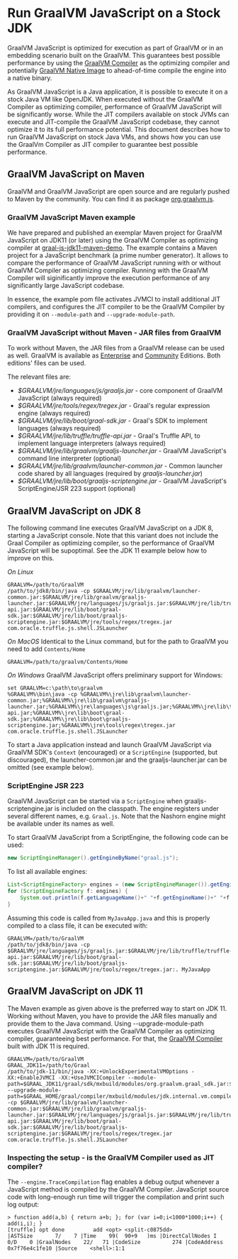 # Run GraalVM JavaScript on a Stock JDK

GraalVM JavaScript is optimized for execution as part of GraalVM or in an embedding scenario built on the GraalVM.
This guarantees best possible performance by using the [GraalVM Compiler](https://github.com/oracle/graal) as the optimizing compiler and potentially [GraalVM Native Image](https://www.graalvm.org/reference-manual/native-image/) to ahead-of-time compile the engine into a native binary.

As GraalVM JavaScript is a Java application, it is possible to execute it on a stock Java VM like OpenJDK.
When executed without the GraalVM Compiler as optimizing compiler, performance of GraalVM JavaScript will be significantly worse.
While the JIT compilers available on stock JVMs can execute and JIT-compile the GraalVM JavaScript codebase, they cannot optimize it to its full performance potential.
This document describes how to run GraalVM JavaScript on stock Java VMs, and shows how you can use the GraalVm Compiler as JIT compiler to guarantee best possible performance.

## GraalVM JavaScript on Maven
GraalVM and GraalVM JavaScript are open source and are regularly pushed to Maven by the community.
You can find it as package [org.graalvm.js](https://mvnrepository.com/artifact/org.graalvm.js/js).

### GraalVM JavaScript Maven example
We have prepared and published an exemplar Maven project for GraalVM JavaScript on JDK11 (or later) using the GraalVM Compiler as optimizing compiler at [graal-js-jdk11-maven-demo](https://github.com/graalvm/graal-js-jdk11-maven-demo).
The example contains a Maven project for a JavaScript benchmark (a prime number generator).
It allows to compare the performance of GraalVM JavaScript running with or without GraalVM Compiler as optimizing compiler.
Running with the GraalVM Compiler will siginificantly improve the execution performance of any significantly large JavaScript codebase.

In essence, the example pom file activates JVMCI to install additional JIT compilers, and configures the JIT compiler to be the GraalVM Compiler by providing it on `--module-path` and `--upgrade-module-path`.

### GraalVM JavaScript without Maven - JAR files from GraalVM
To work without Maven, the JAR files from a GraalVM release can be used as well.
GraalVM is available as [Enterprise](https://www.oracle.com/downloads/graalvm-downloads.html) and [Community](https://github.com/oracle/graal/releases) Editions. Both editions' files can be used.

The relevant files are:
* _$GRAALVM/jre/languages/js/graaljs.jar_ - core component of GraalVM JavaScript (always required)
* _$GRAALVM/jre/tools/regex/tregex.jar_ - Graal's regular expression engine (always required)
* _$GRAALVM/jre/lib/boot/graal-sdk.jar_ - Graal's SDK to implement languages (always required)
* _$GRAALVM/jre/lib/truffle/truffle-api.jar_ - Graal's Truffle API, to implement language interpreters (always required)
* _$GRAALVM/jre/lib/graalvm/graaljs-launcher.jar_ - GraalVM JavaScript's command line interpreter (optional)
* _$GRAALVM/jre/lib/graalvm/launcher-common.jar_ - Common launcher code shared by all languages (required by _graaljs-launcher.jar_)
* _$GRAALVM/jre/lib/boot/graaljs-scriptengine.jar_ - GraalVM JavaScript's ScriptEngine/JSR 223 support (optional)

## GraalVM JavaScript on JDK 8
The following command line executes GraalVM JavaScript on a JDK 8, starting a JavaScript console.
Note that this variant does not include the Graal Compiler as optimizing compiler, so the performance of GraalVM JavaScript will be supoptimal.
See the JDK 11 example below how to improve on this.

*On Linux*
```
GRAALVM=/path/to/GraalVM
/path/to/jdk8/bin/java -cp $GRAALVM/jre/lib/graalvm/launcher-common.jar:$GRAALVM/jre/lib/graalvm/graaljs-launcher.jar:$GRAALVM/jre/languages/js/graaljs.jar:$GRAALVM/jre/lib/truffle/truffle-api.jar:$GRAALVM/jre/lib/boot/graal-sdk.jar:$GRAALVM/jre/lib/boot/graaljs-scriptengine.jar:$GRAALVM/jre/tools/regex/tregex.jar com.oracle.truffle.js.shell.JSLauncher
```

*On MacOS*
Identical to the Linux command, but for the path to GraalVM you need to add `Contents/Home`
```
GRAALVM=/path/to/graalvm/Contents/Home
```

*On Windows*
GraalVM JavaScript offers preliminary support for Windows:
```
set GRAALVM=c:\path\to\graalvm
%GRAALVM%\bin\java -cp %GRAALVM%\jre\lib\graalvm\launcher-common.jar;%GRAALVM%\jre\lib\graalvm\graaljs-launcher.jar;%GRAALVM%\jre\languages\js\graaljs.jar;%GRAALVM%\jre\lib\truffle\truffle-api.jar;%GRAALVM%\jre\lib\boot\graal-sdk.jar;%GRAALVM%\jre\lib\boot\graaljs-scriptengine.jar;%GRAALVM%\jre\tools\regex\tregex.jar com.oracle.truffle.js.shell.JSLauncher
```

To start a Java application instead and launch GraalVM JavaScript via GraalVM SDK's `Context` (encouraged) or a `ScriptEngine` (supported, but discouraged), the launcher-common.jar and the graaljs-launcher.jar can be omitted (see example below).

### ScriptEngine JSR 223
GraalVM JavaScript can be started via a `ScriptEngine` when graaljs-scriptengine.jar is included on the classpath.
The engine registers under several different names, e.g. `Graal.js`.
Note that the Nashorn engine might be available under its names as well.

To start GraalVM JavaScript from a ScriptEngine, the following code can be used:

```java
new ScriptEngineManager().getEngineByName("graal.js");
```

To list all available engines:

```java
List<ScriptEngineFactory> engines = (new ScriptEngineManager()).getEngineFactories();
for (ScriptEngineFactory f: engines) {
    System.out.println(f.getLanguageName()+" "+f.getEngineName()+" "+f.getNames().toString());
}
```

Assuming this code is called from `MyJavaApp.java` and this is properly compiled to a class file, it can be executed with:

```
GRAALVM=/path/to/GraalVM
/path/to/jdk8/bin/java -cp $GRAALVM/jre/languages/js/graaljs.jar:$GRAALVM/jre/lib/truffle/truffle-api.jar:$GRAALVM/jre/lib/boot/graal-sdk.jar:$GRAALVM/jre/lib/boot/graaljs-scriptengine.jar:$GRAALVM/jre/tools/regex/tregex.jar:. MyJavaApp
```

## GraalVM JavaScript on JDK 11
The Maven example as given above is the preferred way to start on JDK 11.
Working without Maven, you have to provide the JAR files manually and provide them to the Java command.
Using --upgrade-module-path executes GraalVM JavaScript with the GraalVM Compiler as optimizing compiler, guaranteeing best performance.
For that, the [GraalVM Compiler](https://github.com/oracle/graal/tree/master/compiler) built with JDK 11 is required.

```
GRAALVM=/path/to/GraalVM
GRAAL_JDK11=/path/to/Graal
/path/to/jdk-11/bin/java -XX:+UnlockExperimentalVMOptions -XX:+EnableJVMCI -XX:+UseJVMCICompiler --module-path=$GRAAL_JDK11/graal/sdk/mxbuild/modules/org.graalvm.graal_sdk.jar:$GRAAL_JDK11/graal/truffle/mxbuild/modules/com.oracle.truffle.truffle_api.jar --upgrade-module-path=$GRAAL_HOME/graal/compiler/mxbuild/modules/jdk.internal.vm.compiler.jar:$GRAAL_HOME/graal/compiler/mxbuild/modules/jdk.internal.vm.compiler.management.jar -cp $GRAALVM/jre/lib/graalvm/launcher-common.jar:$GRAALVM/jre/lib/graalvm/graaljs-launcher.jar:$GRAALVM/jre/languages/js/graaljs.jar:$GRAALVM/jre/lib/truffle/truffle-api.jar:$GRAALVM/jre/lib/boot/graal-sdk.jar:$GRAALVM/jre/lib/boot/graaljs-scriptengine.jar:$GRAALVM/jre/tools/regex/tregex.jar com.oracle.truffle.js.shell.JSLauncher
```

### Inspecting the setup - is the GraalVM Compiler used as JIT compiler?
The `--engine.TraceCompilation` flag enables a debug output whenever a JavaScript method is compiled by the GraalVM Compiler.
JavaScript source code with long-enough run time will trigger the compilation and print such log output:

```
> function add(a,b) { return a+b; }; for (var i=0;i<1000*1000;i++) { add(i,i); }
[truffle] opt done         add <opt> <split-c0875dd>                                   |ASTSize       7/    7 |Time    99(  90+9   )ms |DirectCallNodes I    0/D    0 |GraalNodes    22/   71 |CodeSize          274 |CodeAddress 0x7f76e4c1fe10 |Source    <shell>:1:1
```
